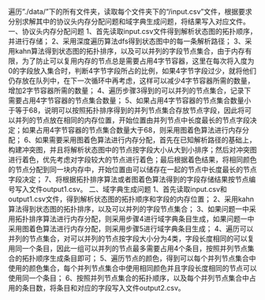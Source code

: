 遍历”./data/”下的所有文件夹，读取每个文件夹下的“/input.csv”文件，根据要求分别求解其中的协议头内存分配问题和域字典生成问题，将结果写入对应文件。
一、协议头内存分配问题
1、首先读取input.csv文件得到解析状态图的拓扑顺序，并进行存储；
2、采用深度遍历算法dfs得到状态图中的每一条解析路径；
3、采用kahn算法得到状态图的拓扑排序，以及可以并列的字段节点集合，由于内存有限，为了防止可以复用内存的节点总是需要占用4字节容器，这里在每次将入度为0的字段放入集合时，判断4字节字段所占的比例，如果4字节字段过少，就将他们仍存放在队列中，在下一次循环中再考虑，这样可以减少4字节容器所需的数量，增加2字节容器所需的数量；
4、遍历步骤3得到的可以并列的节点集合，记录下需要占用4字节容器的节点集合数量；
5、如果占用4字节容器的节点集合数量小于等于68，说明可以按照拓扑排序得到的并列节点集合存放节点字段，因此将可以并列的节点放在相同的内存位置，开始位置由并列节点中长度最长的节点字段决定；如果占用4字节容器的节点集合数量大于68，则采用图着色算法进行内存分配；
6、如果需要采用图着色算法进行内存分配，首先在已知解析路径的基础上，构建冲突图，并且将解析状态图中的节点按字段大小从大到小排序；然后对冲突图进行着色，优先考虑对字段较大的节点进行着色；最后根据着色结果，将相同颜色的节点分配到同一块内存中，开始位置由可以储存在一起的节点中长度最长的节点字段决定；
7、将根据拓扑排序算法或者图着色算法得到的字段存储结果按节点编号写入文件output1.csv。
二、域字典生成问题
1、首先读取input.csv和output1.csv文件，得到解析状态图的拓扑顺序和字段的内存位置；
2、采用kahn算法得到状态图的拓扑排序，以及可以并列的字段节点集合；
3、如果问题一中采用拓扑排序算法进行内存分配，则采用步骤4进行域字典条目生成，如果问题一中采用图着色算法进行内存分配，则采用步骤5进行域字典条目生成；
4、遍历可以并列的节点集合，对可以并列的节点按字段大小分为4类，字段长度相同的可以复用同一个条目，因此一组可以并列的节点最多需要占用4个条目，按照并列节点集合的拓扑顺序生成条目即可；
5、遍历节点的颜色，得到可以每个并列节点集合中使用的颜色集合，每个并列节点集合中使用相同颜色并且字段长度相同的节点可以使用同一个条目；
6、按照并列节点集合的拓扑顺序，以及每个并列节点集合中占用的条目数，将条目和对应的字段写入文件output2.csv。
